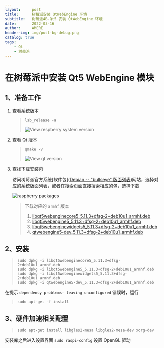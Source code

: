 ```yaml
---
layout:     post
title:      树莓派安装 QtWebEngine 环境
subtitle:   树莓派4B-Qt5 安装 QtWebEngine 环境
date:       2022-03-16
author:     AMERE
header-img: img/post-bg-debug.png
catalog: true
tags:
    - Qt
    - 树莓派
---
```


# 在树莓派中安装 Qt5 WebEngine 模块

## 1、准备工作

1. 查看系统版本

   > ```shell
   > lsb_release -a
   > ```
   >
   > ![View respberry system version](https://tva4.sinaimg.cn/large/006sqMpgly1h0cwvy4s6pj30da03qjsx.jpg)

2. 查看 Qt 版本

   > ```shell
   > qmake -v
   > ```
   >
   > ![View qt version](https://tva2.sinaimg.cn/large/006sqMpgly1h0cxl7uh38j30fn01rjs8.jpg)

3. 查找下载安装包

   访问树莓派官方系统[软件包]([Debian -- "bullseye" 版面列表](https://packages.debian.org/stable/))网站，选择对应的系统版面列表，或者在搜索页面直接搜索相应的包，选择下载

   ![raspberry packages](https://tva2.sinaimg.cn/large/006sqMpgly1h0cxtc05bsj31ha0pntpm.jpg)

   > 下载对应的 `armhf` 版本
   >
   > 1. [libqt5webenginecore5_5.11.3+dfsg-2+deb10u1_armhf.deb](https://packages.debian.org/buster/libqt5webenginecore5)
   > 2. [libqt5webengine5_5.11.3+dfsg-2+deb10u1_armhf.deb](https://packages.debian.org/buster/libqt5webengine5)
   > 3. [libqt5webenginewidgets5_5.11.3+dfsg-2+deb10u1_armhf.deb](https://packages.debian.org/buster/libqt5webenginewidgets5)
   > 4. [qtwebengine5-dev_5.11.3+dfsg-2+deb10u1_armhf.deb](https://packages.debian.org/buster/qtwebengine5-dev)

## 2、安装
   > ```shell
   > sudo dpkg -i libqt5webenginecore5_5.11.3+dfsg-2+deb10u1_armhf.deb
   > sudo dpkg -i libqt5webengine5_5.11.3+dfsg-2+deb10u1_armhf.deb
   > sudo dpkg -i libqt5webenginewidgets5_5.11.3+dfsg-2+deb10u1_armhf.deb
   > sudo dpkg -i qtwebengine5-dev_5.11.3+dfsg-2+deb10u1_armhf.deb
   > ```

在提示 `dependency problems- leaving unconfigured` 错误时，运行

> ```shell
> sudo apt-get -f install
> ```

## 3、硬件加速相关配置

> ```shell
> sudo apt-get install libgles2-mesa libgles2-mesa-dev xorg-dev
> ```

安装库之后进入设置界面 `sudo raspi-config` 设置 OpenGL 驱动


